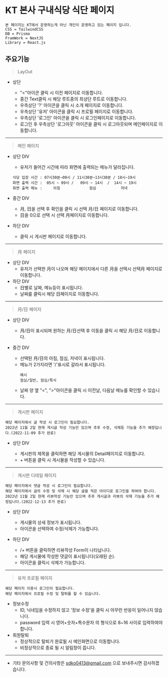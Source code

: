 # KT 본사 구내식당 식단 페이지
```
본 페이지는 KT에서 운영하는게 아닌 개인이 운영하고 있는 페이지 입니다.
CSS = TailwindCSS
DB = Prisma
FramWork = NextJS
Library = React.js
```

## 주요기능

> LayOut

- 상단

  - "<"아이콘 클릭 시 이전 페이지로 이동합니다.
  - 중간 Text클릭 시 해당 루트중의 최상단 루트로 이동합니다.
  - 우측상단 '?' 아이콘을 클릭 시 소개 페이지로 이동합니다.
  - 우측상단 '유저' 아이콘을 클릭 시 프로필 페이지로 이동합니다.
  - 우측상단 '로그인' 아이콘을 클릭 시 로그인페이지로 이동합니다.
  - 로그인 후 우측상단 '로그아웃' 아이콘을 클릭 시 로그아웃되며 메인페이지로 이동합니다.

---

> 메인 페이지

- 상단 DIV
  - 유저가 들어간 시간에 따라 화면에 출력되는 메뉴가 달라집니다.
  ```
  식당 입장 시간 : 07시30분~09시 / 11시30분~13시30분 / 18시~19시
  화면 출력 시간 :  05시 ~ 09시 /   09시 ~ 14시  /  14시 ~ 19시
  화면 출력 메뉴 :     아침             점심           저녁
  ```
- 중간 DIV

  - 月, 日을 선택 후 확인을 클릭 시 선택 月/日 페이지로 이동합니다.
  - 日을 0으로 선택 시 선택 月페이지로 이동합니다.

- 하단 DIV
  - 클릭 시 게시판 페이지로 이동합니다.

---

> 月 페이지

- 상단 DIV
  - 유저가 선택한 月이 나오며 해당 페이지에서 다른 月을 선택시 선택月 페이지로 이동합니다.
- 하단 DIV
  - 日별로 날짜, 메뉴등이 표시됩니다.
  - 날짜를 클릭시 해당 日페이지로 이동합니다.

---

> 月/日 페이지

- 상단 DIV

  - 月/日이 표시되며 원하는 月/日선택 후 이동을 클릭 시 해당 月/日로 이동합니다.

- 중간 DIV

  - 선택된 月/日의 아침, 점심, 저녁이 표시됩니다.
  - 메뉴가 2가지라면 '/'표시로 갈라서 표시됩니다.
    ```
    예시
    점심/일반, 점심/특식
    ```
  - 날짜 양 옆 "<", ">"아이콘을 클릭 시 이전날, 다음날 메뉴를 확인할 수 있습니다.

---

> 게시판 페이지

```
해당 페이지에서 글 작성 시 로그인이 필요합니다.
2022년 11월 2일 현재 게시글 작성 기능만 있으며 추후 수정, 삭제등 기능을 추가 예정입니다.(2022-11-09 추가 완료)
```

- 상단 DIV

  - 게시판의 제목을 클릭하면 해당 게시물의 Detail페이지로 이동합니다.
  - \+ 버튼을 클릭 시 게시물을 작성할 수 있습니다.

---
> 게시판 디테일 페이지

```
해당 페이지에서 댓글 작성 시 로그인이 필요합니다.
해당 페이지에서 글의 수정 및 삭제 시 해당 글을 적은 아이디로 로그인을 하여야 합니다.
2022년 11월 2일 현재 리뷰작성 기능만 있으며 추후 게시글과 리뷰의 삭제 기능을 추가 예정입니다.(2022-12-13 추가 완료)
```

- 상단 DIV

  - 게시물의 상세 정보가 표시됩니다.
  - 아이콘을 선택하여 수정/삭제가 가능합니다.
  
- 하단 DIV

  - /+ 버튼을 클릭하면 리뷰작성 Form이 나타납니다.
  - 해당 게시물에 작성한 댓글이 표시됩니다(오래된 순).
  - 아이콘을 클릭시 삭제가 가능합니다.

---
> 유저 프로필 페이지

```
해당 페이지 이용시 로그인이 필요합니다.
해당 페이지에서 프로필 수정 및 탈퇴를 할 수 있습니다.
```

- 정보수정
  - ID, 닉네임을 수정하지 않고 '정보 수정'을 클릭 시 아무런 반응이 일어나지 않습니다.
  - password 입력 시 영어+숫자+특수문자 의 형식으로 8~16 사이로 입력하여야합니다.
- 회원탈퇴
  - 정상적으로 탈퇴가 완료될 시 메인화면으로 이동합니다.
  - 비정상적으로 종료 될 시 알림창이 뜹니다.
---

* 기타 문의사항 및 건의사항은 sdko0413@gmail.com 으로 보내주시면 감사하겠습니다.

